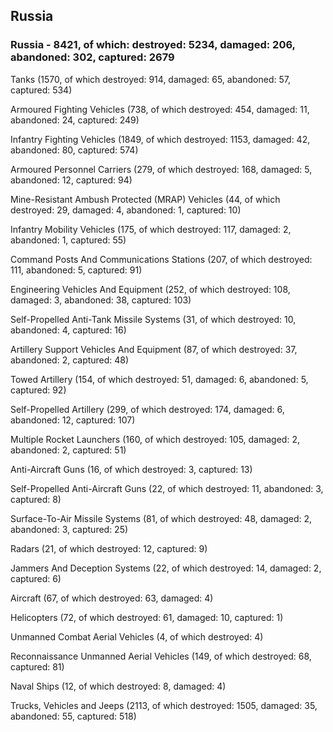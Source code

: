 
 
 ## Russia
 
 ### Russia - 8421, of which: destroyed: 5234, damaged: 206, abandoned: 302, captured: 2679

 

 

 Tanks (1570, of which destroyed: 914, damaged: 65, abandoned: 57, captured: 534)

 Armoured Fighting Vehicles (738, of which destroyed: 454, damaged: 11, abandoned: 24, captured: 249)

 Infantry Fighting Vehicles (1849, of which destroyed: 1153, damaged: 42, abandoned: 80, captured: 574)

 Armoured Personnel Carriers (279, of which destroyed: 168, damaged: 5, abandoned: 12, captured: 94)

 Mine-Resistant Ambush Protected (MRAP) Vehicles (44, of which destroyed: 29, damaged: 4, abandoned: 1, captured: 10)

 Infantry Mobility Vehicles (175, of which destroyed: 117, damaged: 2, abandoned: 1, captured: 55)

 Command Posts And Communications Stations (207, of which destroyed: 111, abandoned: 5, captured: 91)

 Engineering Vehicles And Equipment (252, of which destroyed: 108, damaged: 3, abandoned: 38, captured: 103)

 Self-Propelled Anti-Tank Missile Systems (31, of which destroyed: 10, abandoned: 4, captured: 16)

 Artillery Support Vehicles And Equipment (87, of which destroyed: 37, abandoned: 2, captured: 48)

 Towed Artillery (154, of which destroyed: 51, damaged: 6, abandoned: 5, captured: 92)

 Self-Propelled Artillery (299, of which destroyed: 174, damaged: 6, abandoned: 12, captured: 107)

 Multiple Rocket Launchers (160, of which destroyed: 105, damaged: 2, abandoned: 2, captured: 51)

 Anti-Aircraft Guns (16, of which destroyed: 3, captured: 13)

 Self-Propelled Anti-Aircraft Guns (22, of which destroyed: 11, abandoned: 3, captured: 8)

 Surface-To-Air Missile Systems (81, of which destroyed: 48, damaged: 2, abandoned: 3, captured: 25)

 Radars (21, of which destroyed: 12, captured: 9)

 Jammers And Deception Systems (22, of which destroyed: 14, damaged: 2, captured: 6)

 Aircraft (67, of which destroyed: 63, damaged: 4)

 Helicopters (72, of which destroyed: 61, damaged: 10, captured: 1)

 Unmanned Combat Aerial Vehicles (4, of which destroyed: 4)

 Reconnaissance Unmanned Aerial Vehicles (149, of which destroyed: 68, captured: 81)

 Naval Ships (12, of which destroyed: 8, damaged: 4)

 Trucks, Vehicles and Jeeps (2113, of which destroyed: 1505, damaged: 35, abandoned: 55, captured: 518)

